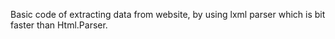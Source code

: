 Basic code of extracting data from website, by using lxml parser which is bit faster than Html.Parser.
